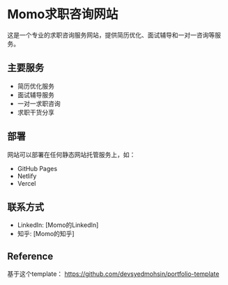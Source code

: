 # Momo求职咨询网站

这是一个专业的求职咨询服务网站，提供简历优化、面试辅导和一对一咨询等服务。

## 主要服务

- 简历优化服务
- 面试辅导服务
- 一对一求职咨询
- 求职干货分享

## 部署

网站可以部署在任何静态网站托管服务上，如：
- GitHub Pages
- Netlify
- Vercel

## 联系方式

- LinkedIn: [Momo的LinkedIn]
- 知乎: [Momo的知乎]

## Reference

基于这个template： https://github.com/devsyedmohsin/portfolio-template
